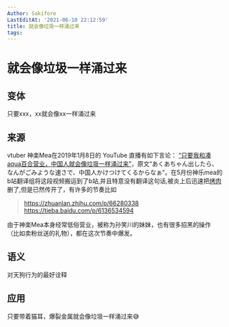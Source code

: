 ```yaml
---
Author: Sakifore
LastEditAt: '2021-06-10 22:12:59'
title: 就会像垃圾一样涌过来
tags:
---
```

# 就会像垃圾一样涌过来

## 变体

只要xxx，xx就会像xx一样涌过来

## 来源

vtuber 神楽Mea在2019年1月8日的 YouTube 直播有如下言论： [“只要我和凑aqua百合营业，中国人就会像垃圾一样涌过来”](ttps://www.youtube.com/watch?v=KKI_P0iyhZs&t=6778s)，原文“あくあちゃん出したら、なんがごみような速さで、中国人かけつけてくるからなぁ”。在5月份神乐mea的b站翻译组将这段视频搬运到了b站,并且特意没有翻译这句话,被炎上后迅速把[烤肉](https://www.bilibili.com/video/av41782033)删了,但是已然传开了，有许多的节奏比如
>https://zhuanlan.zhihu.com/p/66280338
>https://tieba.baidu.com/p/6136534594

由于神楽Mea本身经常低俗营业，被称为孙笑川的妹妹，也有很多招黑的操作（比如卖粉丝送的礼物），都在这次节奏中爆发。


## 语义

对天狗行为的最好诠释

## 应用

只要带着猫耳，爆裂金属就会像垃圾一样涌过来😅